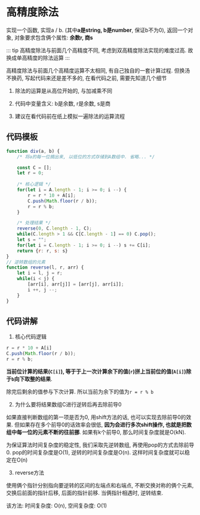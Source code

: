 # 高精度除法

实现一个函数, 实现a / b. (其中**a是string, b是number**, 保证b不为0), 返回一个对象, 对象要求包含俩个属性: **余数r, 商s**

::: tip
高精度除法与前面几个高精度不同, 考虑到双高精度除法实现的难度过高. 故换成单高精度的除法运算
:::

高精度除法与前面几个高精度运算不太相同, 有自己独自的一套计算过程. 但换汤不换药, 写起代码来还是差不多的, 在看代码之前, 需要先知道几个细节

1. 除法的运算是从高位开始的, 与加减乘不同

2. 代码中变量含义: b是余数, r是余数, s是商

3. 建议在看代码前在纸上模拟一遍除法的运算流程

## 代码模板

```js
function div(a, b) {
    /* 将a的每一位摘出来, 以低位的方式存储到A数组中. 省略... */

    const C = [];
    let r = 0;
    
    /* 核心逻辑 */
    for(let i = A.length - 1; i >= 0; i --) {
        r = r * 10 + A[i];
        C.push(Math.floor(r / b));
        r = r % b;
    }

    /* 处理结果 */
    reverse(0, C.length - 1, C);
    while(C.length > 1 && C[C.length - 1] == 0) C.pop();
    let s = "";
    for(let i = C.length - 1; i >= 0; i --) s += C[i];
    return {r: r, s: s}
}
// 逆转数组的元素
function reverse(l, r, arr) {
    let i = l, j = r;
    while(i < j) {
        [arr[i], arr[j]] = [arr[j], arr[i]];
        i ++, j --;
    }
}
```

## 代码讲解

1. 核心代码逻辑

```js
r = r * 10 + A[i]
C.push(Math.floor(r / b));
r = r % b;
```

**当前位计算的结果(`C[i]`), 等于于上一次计算余下的值(`r`)拼上当前位的值(`A[i]`)除于`b`向下取整的结果**. 

除完后剩余的值参与下次计算. 所以当前为余下的值为`r = r % b`

2. 为什么要将结果数组C进行逆转后再去除前导0

如果直接判断数组的第一项是否为0, 用shift方法的话, 也可以实现去除前导0的效果. 但如果存在多个前导0的话效率会很低, **因为会进行多次shift操作, 也就是把数组中每一位的元素不断的往前挪**. 如果有k个前导0, 那么时间复杂度就是O(kN).

为保证算法时间复杂度的稳定性, 我们采取先逆转数组, 再使用pop的方式去除前导0. pop的时间复杂度是O(1), 逆转的时间复杂度是O(n). 这样时间复杂度就可以稳定在O(n)

3. reverse方法

使用俩个指针分别指向要逆转的区间的左端点和右端点, 不断交换对称的俩个元素, 交换后前面的指针后移, 后面的指针前移. 当俩指针相遇时, 逆转结束.

该方法: 时间复杂度: O(n), 空间复杂度: O(1)